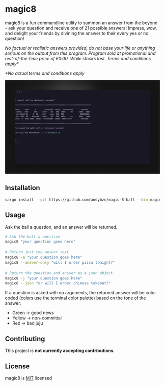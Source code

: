 # magic8

magic8 is a fun commandline utility to summon an answer from the beyond - ask your question and receive one of 21 possible answers!
Impress, wow, and delight your friends by divining the answer to their every yes or no question! 


_No factual or realistic answers provided, do not base your life or anything serious on the output from this program. Program sold at promotional and rest-of-the-time price of £0.00. While stocks last. Terms and conditions apply*_

_*No actual terms and conditions apply_

![screenshot](docs/magic8.png)

## Installation

```bash
cargo install --git https://github.com/andybzn/magic-8-ball --bin magic8
```

## Usage

Ask the ball a question, and an answer will be returned. 

```bash
# Ask the ball a question
magic8 "your question goes here"

# Return just the answer text
magic8 -a "your question goes here"
magic8 --answer-only "will I order pizza tonight?"

# Return the question and answer as a json object
magic8 -j "your question goes here"
magic8 --json "or will I order chinese takeout?"
```

If a question is asked with no arguments, the returned answer will be color coded (colors use the terminal color palette) based on the tone of the answer:

- Green -> good news
- Yellow -> non-committal
- Red -> bad juju

## Contributing

This project is **not currently accepting contributions**.

## License
magic8 is [MIT](https://choosealicense.com/licenses/mit/) licensed